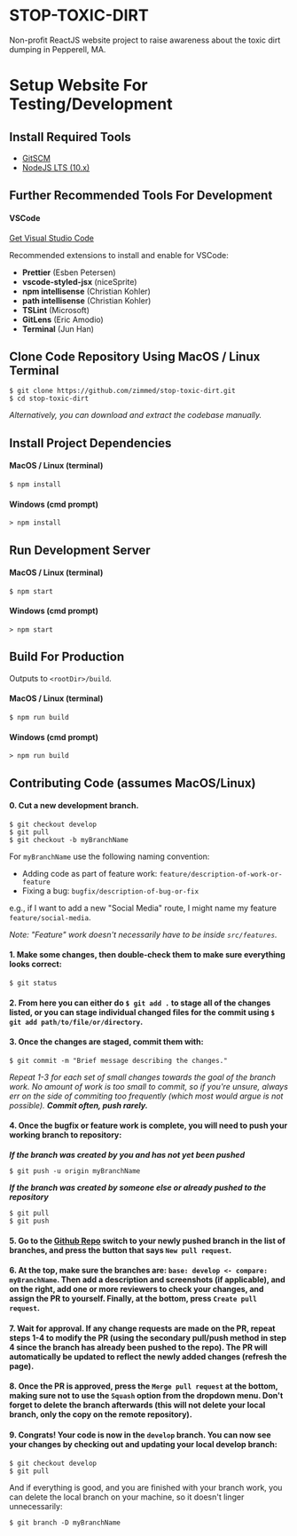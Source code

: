 # STOP-TOXIC-DIRT

Non-profit ReactJS website project to raise awareness about the toxic dirt dumping in Pepperell, MA.

# Setup Website For Testing/Development

## Install Required Tools

- [GitSCM](https://git-scm.com/downloads)
- [NodeJS LTS (10.x)](https://nodejs.org/en/)

## Further Recommended Tools For Development

#### VSCode

[Get Visual Studio Code](https://code.visualstudio.com/)

Recommended extensions to install and enable for VSCode:

- **Prettier** (Esben Petersen)
- **vscode-styled-jsx** (niceSprite)
- **npm intellisense** (Christian Kohler)
- **path intellisense** (Christian Kohler)
- **TSLint** (Microsoft)
- **GitLens** (Eric Amodio)
- **Terminal** (Jun Han)

## Clone Code Repository Using MacOS / Linux Terminal

```
$ git clone https://github.com/zimmed/stop-toxic-dirt.git
$ cd stop-toxic-dirt
```

_Alternatively, you can download and extract the codebase manually._

## Install Project Dependencies

#### MacOS / Linux (terminal)

```
$ npm install
```

#### Windows (cmd prompt)

```
> npm install
```

## Run Development Server

#### MacOS / Linux (terminal)

```
$ npm start
```

#### Windows (cmd prompt)

```
> npm start
```

## Build For Production

Outputs to `<rootDir>/build`.

#### MacOS / Linux (terminal)

```
$ npm run build
```

#### Windows (cmd prompt)

```
> npm run build
```

## Contributing Code (assumes MacOS/Linux)

#### 0. Cut a new development branch.

```
$ git checkout develop
$ git pull
$ git checkout -b myBranchName
```

For `myBranchName` use the following naming convention:

- Adding code as part of feature work: `feature/description-of-work-or-feature`
- Fixing a bug: `bugfix/description-of-bug-or-fix`

e.g., if I want to add a new "Social Media" route, I might name my feature `feature/social-media`.

_Note: "Feature" work doesn't necessarily have to be inside `src/features`._

#### 1. Make some changes, then double-check them to make sure everything looks correct:

```
$ git status
```

#### 2. From here you can either do `$ git add .` to stage all of the changes listed, or you can stage individual changed files for the commit using `$ git add path/to/file/or/directory`.

#### 3. Once the changes are staged, commit them with:

```
$ git commit -m "Brief message describing the changes."
```

_Repeat 1-3 for each set of small changes towards the goal of the branch work. No amount of work is too small to commit, so if you're unsure, always err on the side of commiting too frequently (which most would argue is not possible). **Commit often, push rarely.**_

#### 4. Once the bugfix or feature work is complete, you will need to push your working branch to repository:

_**If the branch was created by you and has not yet been pushed**_

```
$ git push -u origin myBranchName
```

_**If the branch was created by someone else or already pushed to the repository**_

```
$ git pull
$ git push
```

#### 5. Go to the [Github Repo](https://github.com/zimmed/stop-toxic-dirt) switch to your newly pushed branch in the list of branches, and press the button that says `New pull request`.

#### 6. At the top, make sure the branches are: `base: develop <- compare: myBranchName`. Then add a description and screenshots (if applicable), and on the right, add one or more reviewers to check your changes, and assign the PR to yourself. Finally, at the bottom, press `Create pull request`.

#### 7. Wait for approval. If any change requests are made on the PR, repeat steps 1-4 to modify the PR (using the secondary pull/push method in step 4 since the branch has already been pushed to the repo). The PR will automatically be updated to reflect the newly added changes (refresh the page).

#### 8. Once the PR is approved, press the `Merge pull request` at the bottom, making sure not to use the `Squash` option from the dropdown menu. Don't forget to delete the branch afterwards (this will not delete your local branch, only the copy on the remote repository).

#### 9. Congrats! Your code is now in the `develop` branch. You can now see your changes by checking out and updating your local develop branch:

```
$ git checkout develop
$ git pull
```

And if everything is good, and you are finished with your branch work, you can delete the local branch on your machine, so it doesn't linger unnecessarily:

```
$ git branch -D myBranchName
```
